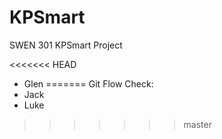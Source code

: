 # KPSmart
SWEN 301 KPSmart Project

<<<<<<< HEAD
- Glen
=======
Git Flow Check:
- Jack
- Luke
>>>>>>> master
